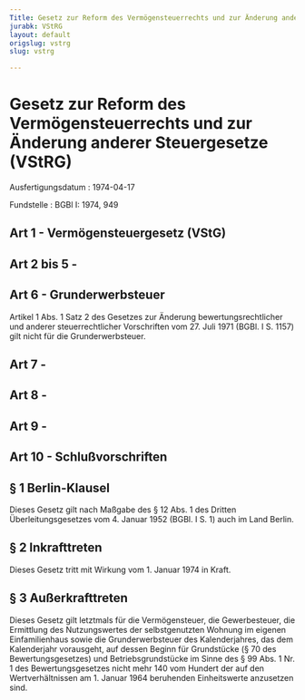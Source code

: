 ```yaml
---
Title: Gesetz zur Reform des Vermögensteuerrechts und zur Änderung anderer Steuergesetze
jurabk: VStRG
layout: default
origslug: vstrg
slug: vstrg

---
```


# Gesetz zur Reform des Vermögensteuerrechts und zur Änderung anderer Steuergesetze (VStRG)

Ausfertigungsdatum
:   1974-04-17

Fundstelle
:   BGBl I: 1974, 949



## Art 1 - Vermögensteuergesetz (VStG)



## Art 2 bis 5 - 



## Art 6 - Grunderwerbsteuer

Artikel 1 Abs. 1 Satz 2 des Gesetzes zur Änderung
bewertungsrechtlicher und anderer steuerrechtlicher Vorschriften vom
27\. Juli 1971 (BGBl. I S. 1157) gilt nicht für die Grunderwerbsteuer.


## Art 7 - 



## Art 8 - 



## Art 9 - 



## Art 10 - Schlußvorschriften



## § 1 Berlin-Klausel

Dieses Gesetz gilt nach Maßgabe des § 12 Abs. 1 des Dritten
Überleitungsgesetzes vom 4. Januar 1952 (BGBl. I S. 1) auch im Land
Berlin.


## § 2 Inkrafttreten

Dieses Gesetz tritt mit Wirkung vom 1. Januar 1974 in Kraft.


## § 3 Außerkrafttreten

Dieses Gesetz gilt letztmals für die Vermögensteuer, die
Gewerbesteuer, die Ermittlung des Nutzungswertes der selbstgenutzten
Wohnung im eigenen Einfamilienhaus sowie die Grunderwerbsteuer des
Kalenderjahres, das dem Kalenderjahr vorausgeht, auf dessen Beginn für
Grundstücke (§ 70 des Bewertungsgesetzes) und Betriebsgrundstücke im
Sinne des § 99 Abs. 1 Nr. 1 des Bewertungsgesetzes nicht mehr 140 vom
Hundert der auf den Wertverhältnissen am 1. Januar 1964 beruhenden
Einheitswerte anzusetzen sind.

